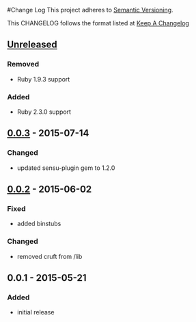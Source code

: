 #Change Log
This project adheres to [Semantic Versioning](http://semver.org/).

This CHANGELOG follows the format listed at [Keep A Changelog](http://keepachangelog.com/)

## [Unreleased]
### Removed
- Ruby 1.9.3 support

### Added
- Ruby 2.3.0 support

## [0.0.3] - 2015-07-14
### Changed
- updated sensu-plugin gem to 1.2.0

## [0.0.2] - 2015-06-02
### Fixed
- added binstubs

### Changed
- removed cruft from /lib

## 0.0.1 - 2015-05-21
### Added
- initial release

[Unreleased]: https://github.com/sensu-plugins/sensu-plugins-erlang/compare/0.0.3...HEAD
[0.0.3]: https://github.com/sensu-plugins/sensu-plugins-erlang/compare/0.0.2...0.0.3
[0.0.2]: https://github.com/sensu-plugins/sensu-plugins-erlang/compare/0.0.1...0.0.2
